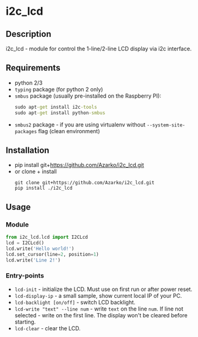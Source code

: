# i2c_lcd

## Description
i2c_lcd - module for control the 1-line/2-line LCD display via i2c interface.

## Requirements
* python 2/3
* `typing` package (for python 2 only)
* `smbus` package (usually pre-installed on the Raspberry PI):
    ```cmd
    sudo apt-get install i2c-tools
    sudo apt-get install python-smbus
    ```
* `smbus2` package - if you are using virtualenv without `--system-site-packages` flag (clean environment) 

## Installation
* pip install git+https://github.com/Azarko/i2c_lcd.git
* or clone + install 
    ```
    git clone git+https://github.com/Azarko/i2c_lcd.git
    pip install ./i2c_lcd
    ```

## Usage
### Module
```python
from i2c_lcd.lcd import I2CLcd
lcd = I2CLcd()
lcd.write('Hello world!')
lcd.set_cursor(line=2, position=1)
lcd.write('Line 2!')
```
### Entry-points
* `lcd-init` - initialize the LCD. Must use on first run or after power reset.
* `lcd-display-ip` - a small sample, show current local IP of your PC.
* `lcd-backlight [on/off]` - switch LCD backlight.
* `lcd-write "text" --line num` - write `text` on the line `num`. 
If line not selected - write on the first line. The display won't be cleared before starting.
* `lcd-clear` - clear the LCD.
